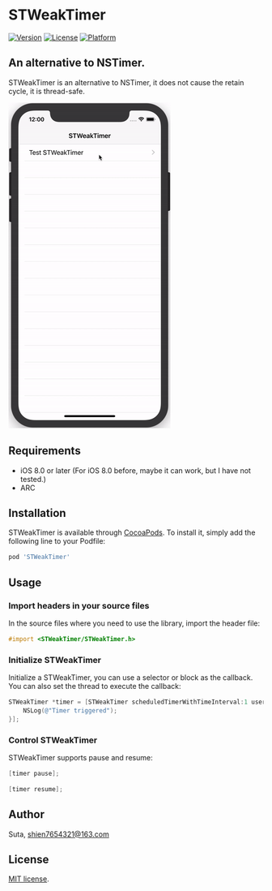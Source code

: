 # STWeakTimer

[![Version](https://img.shields.io/cocoapods/v/STWeakTimer.svg?style=flat)](http://cocoapods.org/pods/STWeakTimer)
[![License](https://img.shields.io/cocoapods/l/STWeakTimer.svg?style=flat)](http://cocoapods.org/pods/STWeakTimer)
[![Platform](https://img.shields.io/cocoapods/p/STWeakTimer.svg?style=flat)](http://cocoapods.org/pods/STWeakTimer)

## An alternative to NSTimer.
STWeakTimer is an alternative to NSTimer, it does not cause the retain cycle, it is thread-safe.

![STWeakTimerPreview01](https://github.com/shien7654321/STWeakTimer/raw/master/Preview/STWeakTimerPreview01.gif)

## Requirements

- iOS 8.0 or later (For iOS 8.0 before, maybe it can work, but I have not tested.)
- ARC

## Installation

STWeakTimer is available through [CocoaPods](http://cocoapods.org). To install
it, simply add the following line to your Podfile:

```ruby
pod 'STWeakTimer'
```

## Usage

### Import headers in your source files

In the source files where you need to use the library, import the header file:

```objective-c
#import <STWeakTimer/STWeakTimer.h>
```

### Initialize STWeakTimer

Initialize a STWeakTimer, you can use a selector or block as the callback. You can also set the thread to execute the callback:

```objective-c
STWeakTimer *timer = [STWeakTimer scheduledTimerWithTimeInterval:1 userInfo:nil repeats:YES dispatchQueue:dispatch_get_main_queue() handler:^(STWeakTimer * _Nullable timer) {
    NSLog(@"Timer triggered");
}];
```

### Control STWeakTimer

STWeakTimer supports pause and resume:

```objective-c
[timer pause];
```

```objective-c
[timer resume];
```

## Author

Suta, shien7654321@163.com


## License

[MIT]: http://www.opensource.org/licenses/mit-license.php
[MIT license][MIT].